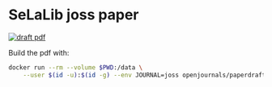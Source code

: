 # SeLaLib joss paper


[![draft pdf](https://github.com/selalib/joss_paper/workflows/paper/badge.svg)](https://github.com/selalib/joss_paper/actions)

Build the pdf with:

```bash
docker run --rm --volume $PWD:/data \
    --user $(id -u):$(id -g) --env JOURNAL=joss openjournals/paperdraft
```
